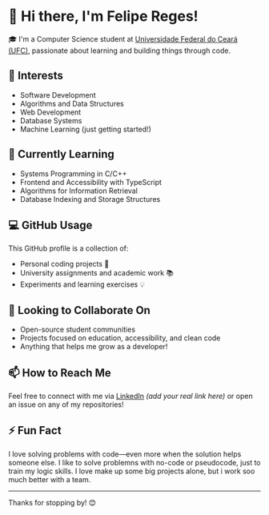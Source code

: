 # 👋 Hi there, I'm Felipe Reges!

🎓 I'm a Computer Science student at [Universidade Federal do Ceará (UFC)](https://www.ufc.br/), passionate about learning and building things through code.

## 👀 Interests
- Software Development
- Algorithms and Data Structures
- Web Development
- Database Systems
- Machine Learning (just getting started!)

## 🌱 Currently Learning
- Systems Programming in C/C++
- Frontend and Accessibility with TypeScript
- Algorithms for Information Retrieval
- Database Indexing and Storage Structures

## 💻 GitHub Usage
This GitHub profile is a collection of:
- Personal coding projects 🚀  
- University assignments and academic work 📚  
- Experiments and learning exercises 💡  

## 🤝 Looking to Collaborate On
- Open-source student communities
- Projects focused on education, accessibility, and clean code
- Anything that helps me grow as a developer!

## 📫 How to Reach Me
Feel free to connect with me via [LinkedIn](https:://www.linkedin.com/in/felipe-albuquerque-66334b280?utm_source=share&utm_campaign=share_via&utm_content=profile&utm_medium=andoird_app) *(add your real link here)* or open an issue on any of my repositories!

## ⚡ Fun Fact
I love solving problems with code—even more when the solution helps someone else. I like to solve problemns with no-code or pseudocode, just to train my logic skills. I love make up some big projects alone, but i work soo much better with a team.

---

Thanks for stopping by! 😊

